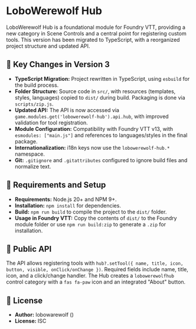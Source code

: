# LoboWerewolf Hub

LoboWerewolf Hub is a foundational module for Foundry VTT, providing a new category in Scene Controls and a central point for registering custom tools. This version has been migrated to TypeScript, with a reorganized project structure and updated API.

## 🚀 Key Changes in Version 3

- **TypeScript Migration:** Project rewritten in TypeScript, using `esbuild` for the build process.
- **Folder Structure:** Source code in `src/`, with resources (templates, styles, languages) copied to `dist/` during build. Packaging is done via `scripts/zip.js`.
- **Updated API:** The API is now accessed via `game.modules.get('lobowerewolf-hub').api.hub`, with improved validation for tool registration.
- **Module Configuration:** Compatibility with Foundry VTT v13, with `esmodules: ["main.js"]` and references to languages/styles in the final package.
- **Internationalization:** i18n keys now use the `lobowerewolf-hub.*` namespace.
- **Git:** `.gitignore` and `.gitattributes` configured to ignore build files and normalize text.

## 🔧 Requirements and Setup

- **Requirements:** Node.js 20+ and NPM 9+.
- **Installation:** `npm install` for dependencies.
- **Build:** `npm run build` to compile the project to the `dist/` folder.
- **Usage in Foundry VTT:** Copy the contents of `dist/` to the Foundry module folder or use `npm run build:zip` to generate a `.zip` for installation.

## 🧩 Public API

The API allows registering tools with `hub?.setTool({ name, title, icon, button, visible, onClick/onChange })`. Required fields include name, title, icon, and a click/change handler. The Hub creates a `lobowerewolfhub` control category with a `fas fa-paw` icon and an integrated "About" button. 

## 📄 License

- **Author:** lobowarewolf (<mcurl name="https://www.patreon.com/LoboWerewolf" url="https://www.patreon.com/LoboWerewolf"></mcurl>)
- **License:** ISC
